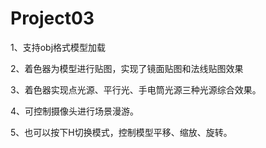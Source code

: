 # Project03

1、支持obj格式模型加载

2、着色器为模型进行贴图，实现了镜面贴图和法线贴图效果

3、着色器实现点光源、平行光、手电筒光源三种光源综合效果。

4、可控制摄像头进行场景漫游。

5、也可以按下H切换模式，控制模型平移、缩放、旋转。